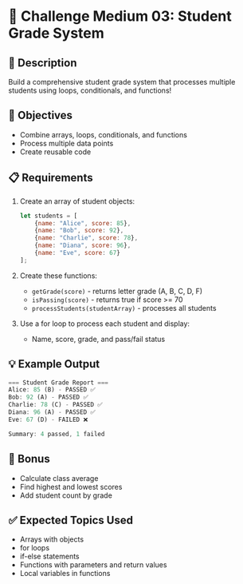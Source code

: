 # 🎯 Challenge Medium 03: Student Grade System

## 📝 Description

Build a comprehensive student grade system that processes multiple students using loops, conditionals, and functions!

## 🎯 Objectives

- Combine arrays, loops, conditionals, and functions
- Process multiple data points
- Create reusable code

## 📋 Requirements

1. Create an array of student objects:
   ```javascript
   let students = [
       {name: "Alice", score: 85},
       {name: "Bob", score: 92},
       {name: "Charlie", score: 78},
       {name: "Diana", score: 96},
       {name: "Eve", score: 67}
   ];
   ```

2. Create these functions:
   - `getGrade(score)` - returns letter grade (A, B, C, D, F)
   - `isPassing(score)` - returns true if score >= 70
   - `processStudents(studentArray)` - processes all students

3. Use a for loop to process each student and display:
   - Name, score, grade, and pass/fail status

## 💡 Example Output

```javascript
=== Student Grade Report ===
Alice: 85 (B) - PASSED ✅
Bob: 92 (A) - PASSED ✅
Charlie: 78 (C) - PASSED ✅
Diana: 96 (A) - PASSED ✅
Eve: 67 (D) - FAILED ❌

Summary: 4 passed, 1 failed
```

## 🚀 Bonus

- Calculate class average
- Find highest and lowest scores
- Add student count by grade

## ✅ Expected Topics Used

- Arrays with objects
- for loops
- if-else statements
- Functions with parameters and return values
- Local variables in functions
